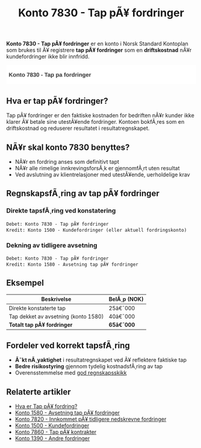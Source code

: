 ﻿---
title: "Konto 7830 - Tap pÃ¥ fordringer"
meta_title: "7830-tap-pa-fordringer"
meta_description: '**Konto 7830 - Tap pÃ¥ fordringer** er en konto i Norsk Standard Kontoplan som brukes til Ã¥ registrere **tap pÃ¥ fordringer** som en **driftskostnad** nÃ¥r kun...'
slug: 7830-tap-pa-fordringer
type: blog
layout: pages/single
---

**Konto 7830 - Tap pÃ¥ fordringer** er en konto i Norsk Standard Kontoplan som brukes til Ã¥ registrere **tap pÃ¥ fordringer** som en **driftskostnad** nÃ¥r kundefordringer ikke blir innfridd.

![Illustrasjon av konto 7830 tap pa fordringer](7830-tap-pa-fordringer-image.svg)

## Hva er tap pÃ¥ fordringer?

Tap pÃ¥ fordringer er den faktiske kostnaden for bedriften nÃ¥r kunder ikke klarer Ã¥ betale sine utestÃ¥ende fordringer. Kontoen bokfÃ¸res som en driftskostnad og reduserer resultatet i resultatregnskapet.

## NÃ¥r skal konto 7830 benyttes?

* NÃ¥r en fordring anses som definitivt tapt
* NÃ¥r alle rimelige innkrevingsforsÃ¸k er gjennomfÃ¸rt uten resultat
* Ved avslutning av klientrelasjoner med utestÃ¥ende, uerholdelige krav

## RegnskapsfÃ¸ring av tap pÃ¥ fordringer

### Direkte tapsfÃ¸ring ved konstatering

```plaintext
Debet: Konto 7830 - Tap pÃ¥ fordringer
Kredit: Konto 1500 - Kundefordringer (eller aktuell fordringskonto)
```

### Dekning av tidligere avsetning

```plaintext
Debet: Konto 7830 - Tap pÃ¥ fordringer
Kredit: Konto 1580 - Avsetning tap pÃ¥ fordringer
```

## Eksempel

| Beskrivelse                         | BelÃ¸p (NOK)    |
|-------------------------------------|----------------|
| Direkte konstaterte tap             |  25â€¯000        |
| Tap dekket av avsetning (konto 1580)|  40â€¯000        |
| **Totalt tap pÃ¥ fordringer**        | **65â€¯000**     |

## Fordeler ved korrekt tapsfÃ¸ring

* **Ã˜kt nÃ¸yaktighet** i resultatregnskapet ved Ã¥ reflektere faktiske tap
* **Bedre risikostyring** gjennom tydelig kostnadsfÃ¸ring av tap
* Overensstemmelse med [god regnskapsskikk](/blogs/regnskap/god-regnskapsskikk "God regnskapsskikk - prinsipper og retningslinjer")

## Relaterte artikler

* [Hva er Tap pÃ¥ fordring?](/blogs/regnskap/tap-pa-fordring "Tap pÃ¥ fordring - regnskapsmessig behandling av fordringer som ikke kan innkreves")
* [Konto 1580 - Avsetning tap pÃ¥ fordringer](/blogs/kontoplan/1580-avsetning-tap-pa-fordringer "Konto 1580 - Avsetning tap pÃ¥ fordringer")
* [Konto 7820 - Innkommet pÃ¥ tidligere nedskrevne fordringer](/blogs/kontoplan/7820-innkommet-pa-tidligere-nedskrevne-fordringer "Konto 7820 - Innkommet pÃ¥ tidligere nedskrevne fordringer")
* [Konto 1500 - Kundefordringer](/blogs/kontoplan/1500-kundefordringer "Konto 1500 - Kundefordringer")
* [Konto 7860 - Tap pÃ¥ kontrakter](/blogs/kontoplan/7860-tap-pa-kontrakter "Konto 7860 - Tap pÃ¥ kontrakter")
* [Konto 1390 - Andre fordringer](/blogs/kontoplan/1390-andre-fordringer "Konto 1390 - Andre fordringer")

